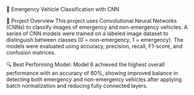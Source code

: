 🚨 Emergency Vehicle Classification with CNN

📌 Project Overview
This project uses Convolutional Neural Networks (CNNs) to classify images of emergency and non-emergency vehicles. A series of CNN models were trained on a labeled image dataset to distinguish between classes (0 = non-emergency, 1 = emergency). The models were evaluated using accuracy, precision, recall, F1-score, and confusion matrices.

🔍 Best Performing Model:
Model 6 achieved the highest overall performance with an accuracy of 80%, showing improved balance in detecting both emergency and non-emergency vehicles after applying batch normalization and reducing fully connected layers.
